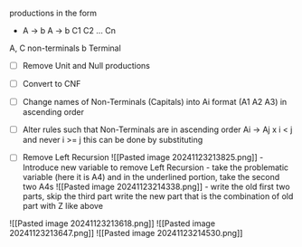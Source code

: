 productions in the form
- A -> b
  A -> b C1 C2 ... Cn

A, C non-terminals
b Terminal

- [ ] Remove Unit and Null productions
- [ ] Convert to CNF
- [ ] Change names of Non-Terminals (Capitals) into Ai format (A1 A2 A3) in ascending order
- [ ] Alter rules such that Non-Terminals are in ascending order
      Ai -> Aj x 
	      i < j and never i >= j
	  this can be done by substituting
- [ ] Remove Left Recursion
      ![[Pasted image 20241123213825.png]]
      - Introduce new variable to remove Left Recursion
      - take the problematic variable (here it is A4) and in the underlined portion, take the second two A4s 
        ![[Pasted image 20241123214338.png]]
        - write the old first two parts, skip the third part
          write the new part that is the combination of old part with Z
	          like above
	  

![[Pasted image 20241123213618.png]]
![[Pasted image 20241123213647.png]]
![[Pasted image 20241123214530.png]]